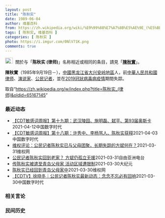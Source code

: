 ```yaml
---
layout: post
title: "陈秋实"
date: 1989-06-04
author: 维基百科
from: https://zh.wikipedia.org/wiki/%E9%99%88%E7%A7%8B%E5%AE%9E_(%E5%BE%8B%E5%B8%88)
tags: [ 陈秋实, 维基百科 ]
categories: [ 陈秋实 ]
photo: https://i.imgur.com/0NlV71K.png
comments: true
---
```

<div class="mw-parser-output"><div role="note" class="hatnote navigation-not-searchable"><a href="/wiki/Wikipedia:%E6%B6%88%E6%AD%A7%E4%B9%89" title="Wikipedia:消歧义"><img alt="Disambig gray.svg" src="//upload.wikimedia.org/wikipedia/commons/thumb/5/5f/Disambig_gray.svg/25px-Disambig_gray.svg.png" decoding="async" width="25" height="19" srcset="//upload.wikimedia.org/wikipedia/commons/thumb/5/5f/Disambig_gray.svg/38px-Disambig_gray.svg.png 1.5x, //upload.wikimedia.org/wikipedia/commons/thumb/5/5f/Disambig_gray.svg/50px-Disambig_gray.svg.png 2x" data-file-width="220" data-file-height="168"></a>&nbsp;&nbsp;關於与「<b>陈秋实 (律师)</b>」名称相近或相同的条目，請見「<b><a href="/wiki/%E9%99%B3%E7%A7%8B%E5%AF%A6" class="mw-disambig" title="陳秋實">陳秋實</a></b>」。</div>



<p><b>陳秋實</b>（1985年9月19日<span class="useeditintro" title="Template:BLP editintro">－</span>），<a href="/wiki/%E4%B8%AD%E5%9C%8B" title="中國">中國</a><a href="/wiki/%E9%BB%91%E9%BE%99%E6%B1%9F%E7%9C%81" title="黑龙江省">黑龙江省</a><a href="/wiki/%E5%A4%A7%E5%85%B4%E5%AE%89%E5%B2%AD%E5%9C%B0%E5%8C%BA" title="大兴安岭地区">大兴安岭地區</a>人，前<a href="/wiki/%E4%B8%AD%E8%8F%AF%E4%BA%BA%E6%B0%91%E5%85%B1%E5%92%8C%E5%9C%8B%E5%BE%8B%E5%B8%88" class="mw-redirect" title="中華人民共和國律师">中華人民共和國律师</a>、<a href="/wiki/%E6%BC%94%E8%AF%B4%E5%AE%B6" title="演说家">演说家</a>、<a href="/wiki/%E5%85%AC%E6%B0%91%E8%A8%98%E8%80%85" class="mw-redirect" title="公民記者">公民记者</a>，並在<a href="/wiki/2019%E5%86%A0%E7%8B%80%E7%97%85%E6%AF%92%E7%97%85%E7%96%AB%E6%83%85" class="mw-redirect" title="2019冠狀病毒病疫情">2019冠狀病毒病疫情</a>期間失踪。
</p>
</div><noscript><img src="//zh.wikipedia.org/wiki/Special:CentralAutoLogin/start?type=1x1" alt="" title="" width="1" height="1" style="border: none; position: absolute;"></noscript>
<div class="printfooter">取自“<a dir="ltr" href="https://zh.wikipedia.org/w/index.php?title=陈秋实_(律师)&amp;oldid=65167145">https://zh.wikipedia.org/w/index.php?title=陈秋实_(律师)&amp;oldid=65167145</a>”</div><div id="recent-news"><h3>最近动态</h3><ul><li><a href="https://nodebe4.github.io/waimei/2021-04-12/CDT%E6%95%8F%E6%84%9F%E8%AF%8D%E5%91%A8%E6%8A%A5-%E7%AC%AC%E5%8D%81%E4%B9%9D%E6%9C%9F-%E6%AD%A6%E6%B1%89%E9%99%B5%E5%9B%AD-%E6%96%BD%E6%98%8E%E7%A3%8A-%E5%BC%91%E5%B9%B3-%E7%AC%AC93%E5%B1%8A%E5%A5%A5%E6%96%AF%E5%8D%A1" title="【CDT敏感词周报】第十九期：武汉陵园、施明磊、弑平、第93届奥斯卡—— 上期内容：【【CDT敏感词周报】第十八期：许秀中、李杨骂人、陈秋实获释 测试时间：2021年4月3日——4月10日 测试...">【CDT敏感词周报】第十九期：武汉陵园、施明磊、弑平、第93届奥斯卡</a><time>2021-04-12</time><a class="tag">中国数字时代</a></li>
<li><a href="https://nodebe4.github.io/waimei/2021-04-03/CDT%E6%95%8F%E6%84%9F%E8%AF%8D%E5%91%A8%E6%8A%A5-%E7%AC%AC%E5%8D%81%E5%85%AB%E6%9C%9F-%E8%AE%B8%E7%A7%80%E4%B8%AD-%E6%9D%8E%E6%9D%A8%E9%AA%82%E4%BA%BA-%E9%99%88%E7%A7%8B%E5%AE%9E%E8%8E%B7%E9%87%8A" title="【CDT敏感词周报】第十八期：许秀中、李杨骂人、陈秋实获释—— 上期内容：【CDT敏感词周报】第十七期：H&amp;amp;M、支持新疆人、YUEJIPENGCI、加速主义 测试时间：2021年...">【CDT敏感词周报】第十八期：许秀中、李杨骂人、陈秋实获释</a><time>2021-04-03</time><a class="tag">中国数字时代</a></li>
<li><a href="https://nodebe4.github.io/waimei/2021-03-31/%E7%BB%B4%E6%9D%83%E8%AF%84%E8%AE%BA-%E5%85%AC%E6%B0%91%E8%AE%B0%E8%80%85%E9%99%88%E7%A7%8B%E5%AE%9E%E5%B7%B2%E4%B8%8E%E7%88%B6%E6%AF%8D%E5%9B%A2%E8%81%9A-%E9%95%BF%E6%9C%9F%E5%A4%B1%E8%B8%AA%E7%9A%84%E6%96%B9%E6%96%8C%E4%BD%95%E5%9C%A8" title="维权评论：公民记者陈秋实已与父母团聚，长期失踪的方斌何在？—— 特约评论员：武月明&nbsp; 近日，公民记者陈秋实的好友、北京格斗教练徐晓东通过YouTube发布视频消息透露，陈秋实已经回到山东青岛父母...">维权评论：公民记者陈秋实已与父母团聚，长期失踪的方斌何在？</a><time>2021-03-31</time><a class="tag">维权网</a></li>
<li><a href="https://nodebe4.github.io/waimei/2021-03-31/%E5%85%AC%E6%B0%91%E8%AE%B0%E8%80%85%E9%99%88%E7%A7%8B%E5%AE%9E%E5%9B%9E%E5%88%B0%E8%80%81%E5%AE%B6-%E6%96%B9%E6%96%8C%E4%BB%8D%E5%AD%A4%E7%AB%8B%E6%97%A0%E6%8F%B4" title="公民记者陈秋实回到老家？ 方斌仍孤立无援—— 美国国务院本周二发布的《2020年度人权报告》中，专门提及去年因为报道武汉新冠疫情真相而被失踪的中国公民记者陈秋实、方斌等人。与此同时，陈秋实的好友...">公民记者陈秋实回到老家？ 方斌仍孤立无援</a><time>2021-03-31</time><a class="tag">自由亚洲电台</a></li>
<li><a href="https://nodebe4.github.io/waimei/2021-03-30/%E4%BC%A0%E9%99%88%E7%A7%8B%E5%AE%9E%E8%A2%AB%E9%81%A3%E8%87%B3%E9%9D%92%E5%B2%9B%E7%88%B6%E6%AF%8D%E5%AE%B6-%E6%B4%BB%E5%8A%A8%E5%8C%BA%E5%9F%9F%E9%81%AD%E9%99%90%E5%88%B6" title="传陈秋实被遣至青岛父母家 活动区域遭限制—— 【大纪元2021年03月31日讯】（大纪元记者李净报导）公民记者陈秋实因报导武汉疫情遭中共拘押。近日，陈秋实长寿的好友、北京格斗教练徐晓东披露消息说...">传陈秋实被遣至青岛父母家 活动区域遭限制</a><time>2021-03-30</time><a class="tag">大纪元</a></li>
<li><a href="https://nodebe4.github.io/waimei/2021-03-30/%E9%99%88%E7%A7%8B%E5%AE%9E%E5%B7%B2%E7%BB%8F%E5%9B%9E%E5%88%B0%E9%9D%92%E5%B2%9B%E7%88%B6%E6%AF%8D%E5%AE%B6%E4%B8%AD" title="陈秋实已经回到青岛父母家中—— （维权网信息中心报道）2021年3月30日，本网据北京格斗教练、陈秋实好友徐晓东发布在YouTube 上的视频消息：陈秋实已经回到青岛父母家中，现在状态良好。 陈...">陈秋实已经回到青岛父母家中</a><time>2021-03-30</time><a class="tag">维权网</a></li>
<li><a href="https://nodebe4.github.io/waimei/2021-03-30/CDTV-%E5%BE%90%E6%99%93%E5%86%AC-%E5%85%AC%E6%B0%91%E8%AE%B0%E8%80%85%E9%99%88%E7%A7%8B%E5%AE%9E%E6%9C%80%E6%96%B0%E5%8A%A8%E6%80%81-%E5%BF%B5%E5%BF%B5%E4%B8%8D%E5%BF%98%E5%BF%85%E6%9C%89%E5%9B%9E%E5%93%8D" title="【CDTV】徐晓冬｜公民记者陈秋实最新动态：念念不忘必有回响—— @品葱网友acc：陈秋实妈妈从去年开始，就没有工作，全职在家，照顾他。爸爸本来退休返聘的，因为秋实去武汉这件事，留薪停职不工作，...">【CDTV】徐晓冬｜公民记者陈秋实最新动态：念念不忘必有回响</a><time>2021-03-30</time><a class="tag">中国数字时代</a></li>
</ul></div><div id="open-opinion"><h3>相关言论</h3><ul></ul></div><div id="mjls-record"><h3>民间历史</h3><ul></ul></div>